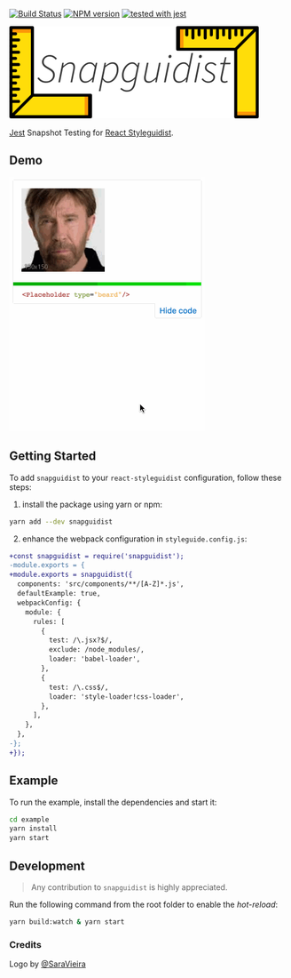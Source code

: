 [![Build Status](https://travis-ci.org/styleguidist/snapguidist.svg?branch=master)](https://travis-ci.org/styleguidist/snapguidist)
[![NPM version](https://img.shields.io/npm/v/snapguidist.svg)](https://www.npmjs.com/package/snapguidist)
[![tested with jest](https://img.shields.io/badge/tested_with-jest-99424f.svg)](https://github.com/facebook/jest)

<img alt="Preview" src="logo.png" width="450px" height="166px" />

[Jest](https://github.com/facebook/jest) Snapshot Testing for [React Styleguidist](https://github.com/styleguidist/react-styleguidist).

## Demo

![Demo](demo.gif)

## Getting Started

To add `snapguidist` to your `react-styleguidist` configuration, follow these steps:

1. install the package using yarn or npm:

  ```bash
  yarn add --dev snapguidist
  ```

2. enhance the webpack configuration in `styleguide.config.js`:

  ```diff
  +const snapguidist = require('snapguidist');
  -module.exports = {
  +module.exports = snapguidist({
    components: 'src/components/**/[A-Z]*.js',
    defaultExample: true,
    webpackConfig: {
      module: {
        rules: [
          {
            test: /\.jsx?$/,
            exclude: /node_modules/,
            loader: 'babel-loader',
          },
          {
            test: /\.css$/,
            loader: 'style-loader!css-loader',
          },
        ],
      },
    },
  -};
  +});
  ```

## Example

To run the example, install the dependencies and start it:

```bash
cd example
yarn install
yarn start
```

## Development

> Any contribution to `snapguidist` is highly appreciated.

Run the following command from the root folder to enable the *hot-reload*:

```bash
yarn build:watch & yarn start
```

### Credits

Logo by [@SaraVieira](https://github.com/SaraVieira)
